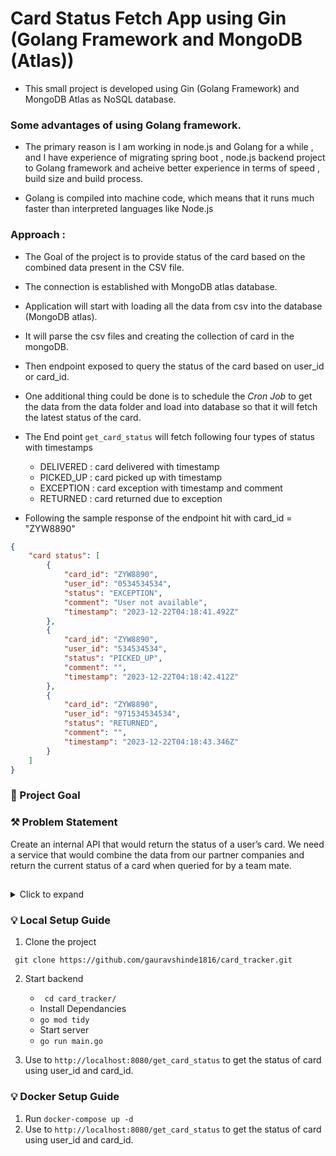 # Card Status Fetch App using Gin (Golang Framework and MongoDB (Atlas))

- This small project is developed using Gin (Golang Framework) and  MongoDB Atlas as NoSQL database.

### Some advantages of using Golang framework.
- The primary reason is I am working in node.js and  Golang for a while , and I have experience of migrating spring boot , node.js backend project to Golang framework and acheive better experience in terms of speed ,  build size and build process.

- Golang is compiled into machine code, which means that it runs much faster than interpreted languages like Node.js


### Approach : 

- The Goal of the project is to provide status of the card based on the combined data present in the CSV file.
- The connection is established with MongoDB atlas database. 
- Application will start with loading all the data from csv into the database (MongoDB atlas).
- It will parse the csv files and creating the collection of card in the mongoDB.
- Then endpoint exposed to query the status of the card based on user_id or card_id.
- One additional thing could be done is to schedule the *Cron Job* to get the data from the data folder
  and load into database so that it will fetch the latest status of the card.

- The End point ```get_card_status``` will fetch following four  types of status with timestamps 
  - DELIVERED : card delivered with timestamp
  - PICKED_UP : card picked up with timestamp
  - EXCEPTION : card exception with timestamp and comment
  - RETURNED  : card returned due to exception


- Following the sample response of the endpoint hit with card_id = "ZYW8890"

```JSON
{
    "card status": [
        {
            "card_id": "ZYW8890",
            "user_id": "0534534534",
            "status": "EXCEPTION",
            "comment": "User not available",
            "timestamp": "2023-12-22T04:18:41.492Z"
        },
        {
            "card_id": "ZYW8890",
            "user_id": "534534534",
            "status": "PICKED_UP",
            "comment": "",
            "timestamp": "2023-12-22T04:18:42.412Z"
        },
        {
            "card_id": "ZYW8890",
            "user_id": "971534534534",
            "status": "RETURNED",
            "comment": "",
            "timestamp": "2023-12-22T04:18:43.346Z"
        }
    ]
}


```
### 🧿 Project Goal
<!-- Problem Statement -->

### ⚒ Problem Statement
Create an internal API that would return the status of a user’s card.
We need a service that would combine the data from our partner companies and return the current status of a card when queried for by a team mate.

##
<details>
  <summary>Click to expand</summary>
   
### ✓ Details:

Internally, let’s say we identify a user with their phone number, and for this particular task, let us ignore the country code, and set it to be a 9 digit number. A user’s card has a unique identifier as well, and for this task, we can assume that all entities involved uses the same ID to refer to the card.

Here’s a top level flow of what happens to a card

- Card is generated by us
- Card is picked up by courier partner
- Card is delivered
- If the Card could not be delivered, re-delivery is attempted maximum of two times
- If all attempts of delivery fail, it is returned to us

</details>


### 💡 Local Setup Guide

1. Clone the project

` git clone https://github.com/gauravshinde1816/card_tracker.git`

2. Start backend
   - ` cd card_tracker/`
   - Install Dependancies
   - `go mod tidy`
   - Start server
   - `go run main.go`

4. Use to `http://localhost:8080/get_card_status` to get the status of card using user_id  and card_id.


### 💡 Docker Setup Guide

1. Run `docker-compose up -d`
2. Use to `http://localhost:8080/get_card_status` to get the status of card using user_id  and card_id.

